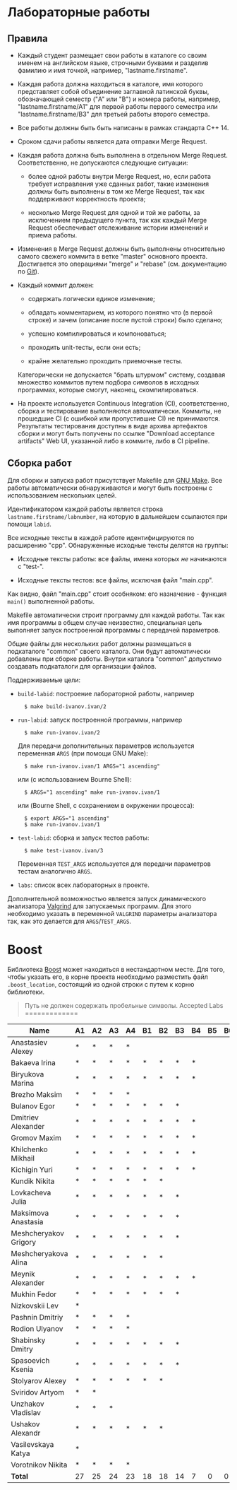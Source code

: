 Лабораторные работы
===================

Правила
-------

* Каждый студент размещает свои работы в каталоге со своим именем на
  английском языке, строчными буквами и разделив фамилию и имя
  точкой, например, "lastname.firstname".

* Каждая работа должна находиться в каталоге, имя которого
  представляет собой объединение заглавной латинской буквы,
  обозначающей семестр ("A" или "B") и номера работы, например,
  "lastname.firstname/A1" для первой работы первого семестра или
  "lastname.firstname/B3" для третьей работы второго семестра.

* Все работы должны быть быть написаны в рамках стандарта C++ 14.

* Сроком сдачи работы является дата отправки Merge Request.

* Каждая работа должна быть выполнена в отдельном Merge
  Request. Соответственно, не допускаются следующие ситуации:

    - более одной работы внутри Merge Request, но, если работа
      требует исправления уже сданных работ, такие изменения *должны*
      быть выполнены в том же Merge Request, так как поддерживают
      корректность проекта;

    - несколько Merge Request для одной и той же работы, за
      исключением предыдущего пункта, так как каждый Merge Request
      обеспечивает отслеживание истории изменений и приема работы.

* Изменения в Merge Request должны быть выполнены относительно самого
  свежего коммита в ветке "master" основного проекта. Достигается это
  операциями "merge" и "rebase" (см. документацию по
  [Git](https://git-scm.com/book)).

* Каждый коммит должен:

    - содержать логически единое изменение;

    - обладать комментарием, из которого понятно что (в первой строке)
      и зачем (описание после пустой строки) было сделано;

    - успешно компилироваться и компоноваться;

    - проходить unit-тесты, если они есть;

    - крайне желательно проходить приемочные тесты.

    Категорически не допускается "брать штурмом" систему, создавая
    множество коммитов путем подбора символов в исходных программах,
    которые смогут, наконец, скомпилироваться.

* На проекте используется Continuous Integration (CI), соответственно,
  сборка и тестирование выполняются автоматически. Коммиты, не
  прошедшие CI (с ошибкой или пропустившие CI) не
  принимаются. Результаты тестирования доступны в виде архива
  артефактов сборки и могут быть получены по ссылке "Download
  acceptance artifacts" Web UI, указанной либо в коммите, либо в CI
  pipeline.

Сборка работ
------------

Для сборки и запуска работ присутствует Makefile для
[GNU Make](https://www.gnu.org/software/make/). Все работы
автоматически обнаруживаются и могут быть построены с использованием
нескольких целей.

Идентификатором каждой работы является строка
`lastname.firstname/labnumber`, на которую в дальнейшем ссылаются при
помощи `labid`.

Все исходные тексты в каждой работе идентифицируются по расширению
"cpp". Обнаруженные исходные тексты делятся на группы:

* Исходные тексты работы: все файлы, имена которых _не_ начинаются с
  "test-".

* Исходные тексты тестов: все файлы, исключая файл "main.cpp".

Как видно, файл "main.cpp" стоит особняком: его назначение - функция
`main()` выполненной работы.

Makefile автоматически строит программу для каждой работы. Так как имя
программы в общем случае неизвестно, специальная цель выполняет запуск
построенной программы с передачей параметров.

Общие файлы для нескольких работ должны размещаться в подкаталоге
"common" своего каталога. Они будут автоматически добавлены при сборке
работы. Внутри каталога "common" допустимо создавать подкаталоги для
организации файлов.

Поддерживаемые цели:

* `build-labid`: построение лабораторной работы, например

        $ make build-ivanov.ivan/2

* `run-labid`: запуск построенной программы, например

        $ make run-ivanov.ivan/2

    Для передачи дополнительных параметров используется переменная
    `ARGS` (при помощи GNU Make):

        $ make run-ivanov.ivan/1 ARGS="1 ascending"

    или (c использованием Bourne Shell):

        $ ARGS="1 ascending" make run-ivanov.ivan/1

    или (Bourne Shell, с сохранением в окружении процесса):

        $ export ARGS="1 ascending"
        $ make run-ivanov.ivan/1

* `test-labid`: сборка и запуск тестов работы:

        $ make test-ivanov.ivan/3

    Переменная `TEST_ARGS` используется для передачи параметров тестам
    аналогично `ARGS`.

* `labs`: список всех лабораторных в проекте.

Дополнительной возможностью является запуск динамического анализатора
[Valgrind](http://valgrind.org) для запускаемых программ. Для этого
необходимо указать в переменной `VALGRIND` параметры анализатора так,
как это делается для `ARGS`/`TEST_ARGS`.

Boost
=====

Библиотека [Boost](http://boost.org) может находиться в нестандартном
месте. Для того, чтобы указать его, в корне проекта необходимо
разместить файл `.boost_location`, состоящий из одной строки с путем к
корню библиотеки.

> Путь не должен содержать пробельные символы.
Accepted Labs
=============

| Name                  | A1 | A2 | A3 | A4 | B1 | B2 | B3 | B4 | B5 | B6 | B7 | B8 |
|-----------------------|----|----|----|----|----|----|----|----|----|----|----|----|
| Anastasiev Alexey     | *  | *  | *  | *  |    |    |    |    |    |    |    |    |
| Bakaeva Irina         | *  | *  | *  | *  | *  | *  | *  | *  |    |    |    |    |
| Biryukova Marina      | *  | *  | *  | *  | *  | *  | *  | *  |    |    |    |    |
| Brezho Maksim         | *  | *  | *  | *  |    |    |    |    |    |    |    |    |
| Bulanov Egor          | *  | *  | *  | *  | *  | *  | *  |    |    |    |    |    |
| Dmitriev Alexander    | *  | *  | *  | *  | *  | *  | *  | *  |    |    |    |    |
| Gromov Maxim          | *  | *  | *  | *  | *  | *  | *  | *  |    |    |    |    |
| Khilchenko Mikhail    | *  | *  | *  | *  | *  | *  | *  | *  |    |    |    |    |
| Kichigin Yuri         | *  | *  | *  | *  | *  | *  | *  | *  |    |    |    |    |
| Kundik Nikita         | *  | *  | *  | *  | *  | *  |    |    |    |    |    |    |
| Lovkacheva Julia      | *  | *  | *  | *  | *  | *  | *  |    |    |    |    |    |
| Maksimova Anastasia   | *  | *  | *  | *  | *  | *  | *  |    |    |    |    |    |
| Meshcheryakov Grigory | *  | *  | *  | *  | *  | *  | *  |    |    |    |    |    |
| Meshcheryakova Alina  | *  | *  | *  | *  | *  | *  |    |    |    |    |    |    |
| Meynik Alexander      | *  | *  | *  | *  | *  | *  | *  | *  |    |    |    |    |
| Mukhin Fedor          | *  | *  | *  | *  | *  | *  | *  |    |    |    |    |    |
| Nizkovskii Lev        | *  |    |    |    |    |    |    |    |    |    |    |    |
| Pashnin Dmitriy       | *  | *  | *  | *  |    |    |    |    |    |    |    |    |
| Rodion Ulyanov        | *  | *  | *  | *  |    |    |    |    |    |    |    |    |
| Shabinsky Dmitry      | *  | *  | *  | *  | *  | *  | *  |    |    |    |    |    |
| Spasoevich Ksenia     | *  | *  | *  | *  | *  | *  | *  |    |    |    |    |    |
| Stolyarov Alexey      | *  | *  | *  | *  | *  | *  |    |    |    |    |    |    |
| Sviridov Artyom       | *  | *  |    |    |    |    |    |    |    |    |    |    |
| Unzhakov Vladislav    | *  | *  | *  |    |    |    |    |    |    |    |    |    |
| Ushakov Alexandr      | *  | *  | *  | *  | *  | *  |    |    |    |    |    |    |
| Vasilevskaya Katya    | *  |    |    |    |    |    |    |    |    |    |    |    |
| Vorotnikov Nikita     | *  | *  | *  | *  |    |    |    |    |    |    |    |    |
| __Total__             |  27|  25|  24|  23|  18|  18|  14|   7|   0|   0|   0|   0|
